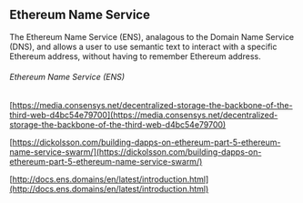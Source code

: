 ## Ethereum Name Service

The Ethereum Name Service \(ENS\), analagous to the Domain Name Service \(DNS\), and allows a user to use semantic text to interact with a specific Ethereum address, without having to remember Ethereum address.

###### Ethereum Name Service \(ENS\)

[https://media.consensys.net/decentralized-storage-the-backbone-of-the-third-web-d4bc54e79700](https://media.consensys.net/decentralized-storage-the-backbone-of-the-third-web-d4bc54e79700)



[https://dickolsson.com/building-dapps-on-ethereum-part-5-ethereum-name-service-swarm/](https://dickolsson.com/building-dapps-on-ethereum-part-5-ethereum-name-service-swarm/)

[http://docs.ens.domains/en/latest/introduction.html](http://docs.ens.domains/en/latest/introduction.html)


